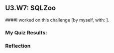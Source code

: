 ## U3.W7: SQLZoo

####I worked on this challenge [by myself, with: ].



### My Quiz Results:
<!-- Include the link to your image (saved in the imgs folder) to display it inline. -->
<a href="SQL_ZOO_screen_grab.tiff"></a>





### Reflection